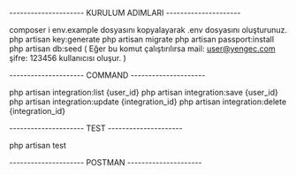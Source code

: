 
--------------------- KURULUM ADIMLARI ---------------------


composer i
env.example dosyasını kopyalayarak .env dosyasını oluşturunuz.
php artisan key:generate
php artisan migrate
php artisan passport:install
php artisan db:seed    ( Eğer bu komut çalıştırılırsa mail: user@yengec.com şifre: 123456 kullanıcısı oluşur. )


--------------------- COMMAND ---------------------

php artisan integration:list {user_id} 
php artisan integration:save {user_id} 
php artisan integration:update {integration_id} 
php artisan integration:delete {integration_id} 


--------------------- TEST ---------------------

php artisan test

--------------------- POSTMAN ---------------------


